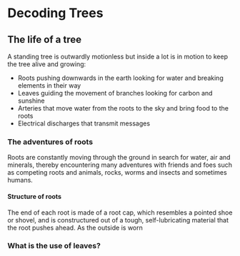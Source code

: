 # Decoding Trees

## The life of a tree

A standing tree is outwardly motionless but inside a lot is in motion to keep the tree alive and growing:

- Roots pushing downwards in the earth looking for water and breaking elements in their way
- Leaves guiding the movement of branches looking for carbon and sunshine
- Arteries that move water from the roots to the sky and bring food to the roots
- Electrical discharges that transmit messages

### The adventures of roots

Roots are constantly moving through the ground in search for water, air and minerals, thereby encountering many adventures with friends and foes such as competing roots and animals, rocks, worms and insects and sometimes humans. 

#### Structure of roots

The end of each root is made of a root cap, which resembles a pointed shoe or shovel, and is constructured out of a tough, self-lubricating material that the root pushes ahead. As the outside is worn

### What is the use of leaves?

